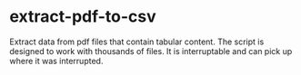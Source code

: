 # extract-pdf-to-csv
Extract data from pdf files that contain tabular content. The script is 
designed to work with thousands of files. It is interruptable and can pick up
where it was interrupted.
